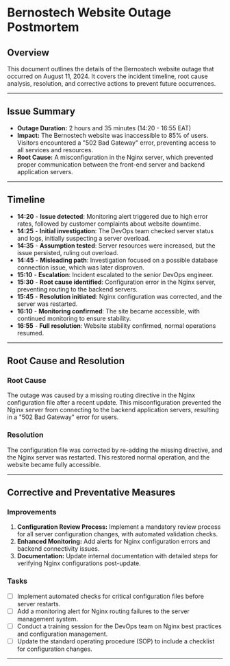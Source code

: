 # Bernostech Website Outage Postmortem

## Overview

This document outlines the details of the Bernostech website outage that occurred on August 11, 2024. It covers the incident timeline, root cause analysis, resolution, and corrective actions to prevent future occurrences.

---

## Issue Summary

- **Outage Duration:** 2 hours and 35 minutes (14:20 - 16:55 EAT)
- **Impact:** The Bernostech website was inaccessible to 85% of users. Visitors encountered a "502 Bad Gateway" error, preventing access to all services and resources.
- **Root Cause:** A misconfiguration in the Nginx server, which prevented proper communication between the front-end server and backend application servers.

---

## Timeline

- **14:20** - **Issue detected**: Monitoring alert triggered due to high error rates, followed by customer complaints about website downtime.
- **14:25** - **Initial investigation**: The DevOps team checked server status and logs, initially suspecting a server overload.
- **14:35** - **Assumption tested**: Server resources were increased, but the issue persisted, ruling out overload.
- **14:45** - **Misleading path**: Investigation focused on a possible database connection issue, which was later disproven.
- **15:10** - **Escalation**: Incident escalated to the senior DevOps engineer.
- **15:30** - **Root cause identified**: Configuration error in the Nginx server, preventing routing to the backend servers.
- **15:45** - **Resolution initiated**: Nginx configuration was corrected, and the server was restarted.
- **16:10** - **Monitoring confirmed**: The site became accessible, with continued monitoring to ensure stability.
- **16:55** - **Full resolution**: Website stability confirmed, normal operations resumed.

---

## Root Cause and Resolution

### Root Cause

The outage was caused by a missing routing directive in the Nginx configuration file after a recent update. This misconfiguration prevented the Nginx server from connecting to the backend application servers, resulting in a "502 Bad Gateway" error for users.

### Resolution

The configuration file was corrected by re-adding the missing directive, and the Nginx server was restarted. This restored normal operation, and the website became fully accessible.

---

## Corrective and Preventative Measures

### Improvements

1. **Configuration Review Process:** Implement a mandatory review process for all server configuration changes, with automated validation checks.
2. **Enhanced Monitoring:** Add alerts for Nginx configuration errors and backend connectivity issues.
3. **Documentation:** Update internal documentation with detailed steps for verifying Nginx configurations post-update.

### Tasks

- [ ] Implement automated checks for critical configuration files before server restarts.
- [ ] Add a monitoring alert for Nginx routing failures to the server management system.
- [ ] Conduct a training session for the DevOps team on Nginx best practices and configuration management.
- [ ] Update the standard operating procedure (SOP) to include a checklist for configuration changes.

---

